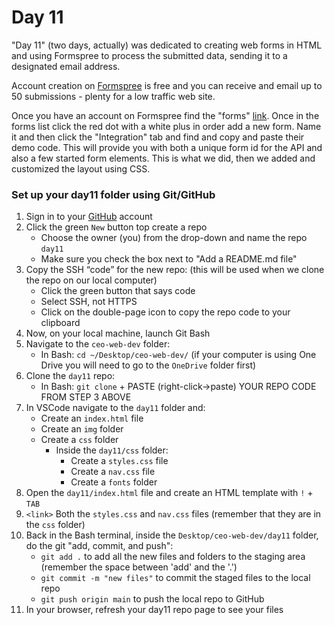 # Day 11 #

"Day 11" (two days, actually) was dedicated to creating web forms in HTML and using Formspree to process the submitted data, sending it to a designated email address.

Account creation on [Formspree](https://formspree.io) is free and you can receive and email up to 50 submissions - plenty for a low traffic web site.

Once you have an account on Formspree find the "forms" [link](https://formspree.io/forms/mrgdenvq/submissions). Once in the forms list click the red dot with a white plus in order add a new form. Name it and then click the "Integration" tab and find and copy and paste their demo code. This will provide you with both a unique form id for the API and also a few started form elements. This is what we did, then we added and customized the layout using CSS.

### Set up your day11 folder using Git/GitHub ###
1. Sign in to your [GitHub](https://github.com) account
2. Click the green `New` button top create a repo
    - Choose the owner (you) from the drop-down and name the repo `day11`
    - Make sure you check the box next to "Add a README.md file"
3. Copy the SSH “code” for the new repo: (this will be used when we clone the repo on our local computer)
    - Click the green button that says code
    - Select SSH, not HTTPS
    - Click on the double-page icon to copy the repo code to your clipboard
4. Now, on your local machine, launch Git Bash
5. Navigate to the `ceo-web-dev` folder:
    - In Bash: `cd ~/Desktop/ceo-web-dev/` (if your computer is using One Drive you will need to go to the `OneDrive` folder first)
6. Clone the `day11` repo:
    - In Bash: `git clone` + PASTE (right-click->paste) YOUR REPO CODE FROM STEP 3 ABOVE
7. In VSCode navigate to the `day11` folder and:
    - Create an `index.html` file 
    - Create an `img` folder
    - Create a `css` folder
        - Inside the `day11/css` folder: 
            - Create a `styles.css` file
            - Create a `nav.css` file
            - Create a `fonts` folder
8. Open the `day11/index.html` file and create an HTML template with `!` + `TAB`
9. `<link>` Both the `styles.css` and `nav.css` files (remember that they are in the `css` folder)
10. Back in the Bash terminal, inside the `Desktop/ceo-web-dev/day11` folder, do the git "add, commit, and push":
    - `git add .` to add all the new files and folders to the staging area (remember the space between 'add' and the '.')
    - `git commit -m "new files"` to commit the staged files to the local repo
    - `git push origin main` to push the local repo to GitHub
11. In your browser, refresh your day11 repo page to see your files